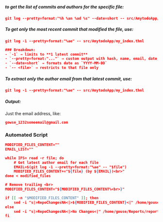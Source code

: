 ##### to get the list of commits and authors for the specific file:
```json
git log --pretty=format:"%h %an %ad %s" --date=short -- src/AmytodoApp/my_index.thml
```


##### To get **only the most recent commit** that modified the file, use:
```json
git log -1 --pretty=format:"%ae" -- src/AmytodoApp/my_index.thml

### Breakdown:
- `-1` → limits to **1 latest commit**
- `--pretty=format:"..."` → custom output with hash, name, email, date, and message
- `--date=short` → formats date as `YYYY-MM-DD`
- `-- <file>` → restricts to that file only
```

##### To extract only the **author email** from that latest commit, use:
```json
git log -1 --pretty=format:"%ae" -- src/AmytodoApp/my_index.thml
```
##### Output:
Just the email address, like:
```json
gowse_1232someemail@gmail.com
```

### Automated Script
```json
MODIFIED_FILES_CONTENT=""
EMAIL_LIST=""

while IFS= read -r file; do
    # Get latest author email for each file
    EMAIL=$(git log -1 --pretty=format:"%ae" -- "$file")
    MODIFIED_FILES_CONTENT+="${file} (by ${EMAIL})<br>"
done < modified_files

# Remove trailing <br>
MODIFIED_FILES_CONTENT="${MODIFIED_FILES_CONTENT%<br>}"

if [[ -n "$MODIFIED_FILES_CONTENT" ]]; then
    sed -i "s|>RepoChangesNA<|>${MODIFIED_FILES_CONTENT}<|" /home/gouse/Reports/report.html
else
    sed -i "s|>RepoChangesNA<|>No Changes<|" /home/gouse/Reports/report.html
fi
```


